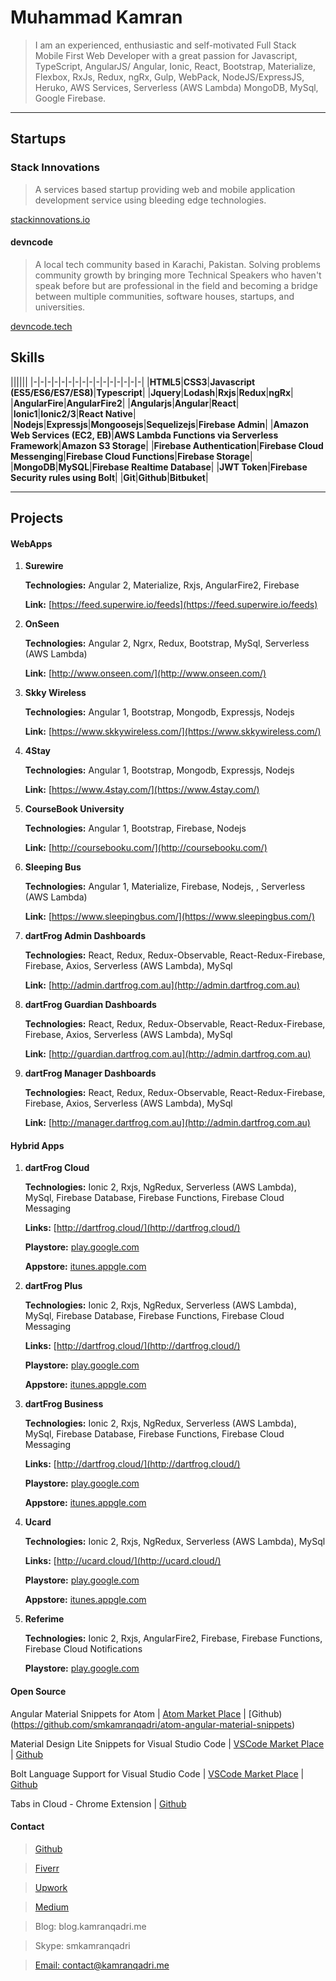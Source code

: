 # Muhammad Kamran

> I am an experienced, enthusiastic and self-motivated Full Stack Mobile First Web Developer with a great passion for Javascript, TypeScript, AngularJS/ Angular, Ionic, React, Bootstrap, Materialize, Flexbox, RxJs, Redux, ngRx, Gulp, WebPack, NodeJS/ExpressJS, Heruko, AWS Services, Serverless (AWS Lambda) MongoDB, MySql, Google Firebase.

***

## Startups

### Stack Innovations

> A services based startup providing web and mobile application development service using bleeding edge technologies.

[stackinnovations.io](stackinnovations.io)

#### devncode

 > A local tech community based in Karachi, Pakistan. Solving problems community growth by bringing more Technical Speakers who haven't speak before but are professional in the field and becoming a bridge between multiple communities, software houses, startups, and universities.

[devncode.tech](devncode.tech)

## Skills

||||||
|-|-|-|-|-|-|-|-|-|-|-|-|-|-|-|-|
|**HTML5**|**CSS3**|**Javascript (ES5/ES6/ES7/ES8)**|**Typescript**|
|**Jquery**|**Lodash**|**Rxjs**|**Redux**|**ngRx**|
|**AngularFire**|**AngularFire2**|
|**Angularjs**|**Angular**|**React**|
|**Ionic1**|**Ionic2/3**|**React Native**|
|**Nodejs**|**Expressjs**|**Mongoosejs**|**Sequelizejs**|**Firebase Admin**|
|**Amazon Web Services (EC2, EB)**|**AWS Lambda Functions via Serverless Framework**|**Amazon S3 Storage**|
|**Firebase Authentication**|**Firebase Cloud Messenging**|**Firebase Cloud Functions**|**Firebase Storage**|
|**MongoDB**|**MySQL**|**Firebase Realtime Database**|
|**JWT Token**|**Firebase Security rules using Bolt**|
|**Git**|**Github**|**Bitbuket**|

***

## Projects

#### WebApps

1. **Surewire**

    **Technologies:** Angular 2, Materialize, Rxjs, AngularFire2, Firebase

    **Link:** [https://feed.superwire.io/feeds](https://feed.superwire.io/feeds)

2. **OnSeen**
    
    **Technologies:** Angular 2, Ngrx, Redux, Bootstrap, MySql, Serverless (AWS Lambda)
    
    **Link:** [http://www.onseen.com/](http://www.onseen.com/)

3. **Skky Wireless**

    **Technologies:** Angular 1, Bootstrap, Mongodb, Expressjs, Nodejs

    **Link:** [https://www.skkywireless.com/](https://www.skkywireless.com/)

4. **4Stay**

    **Technologies:** Angular 1, Bootstrap, Mongodb, Expressjs, Nodejs
    
    **Link:** [https://www.4stay.com/](https://www.4stay.com/)

5. **CourseBook University**

    **Technologies:** Angular 1, Bootstrap, Firebase, Nodejs

    **Link:** [http://coursebooku.com/](http://coursebooku.com/)

6. **Sleeping Bus**

    **Technologies:** Angular 1, Materialize, Firebase, Nodejs, , Serverless (AWS Lambda)

    **Link:** [https://www.sleepingbus.com/](https://www.sleepingbus.com/)

7. **dartFrog Admin Dashboards**

    **Technologies:** React, Redux, Redux-Observable, React-Redux-Firebase, Firebase, Axios, Serverless (AWS Lambda), MySql

    **Link:** [http://admin.dartfrog.com.au](http://admin.dartfrog.com.au)

9. **dartFrog Guardian Dashboards**

    **Technologies:** React, Redux, Redux-Observable, React-Redux-Firebase, Firebase, Axios, Serverless (AWS Lambda), MySql

    **Link:** [http://guardian.dartfrog.com.au](http://admin.dartfrog.com.au)

10. **dartFrog Manager Dashboards**

    **Technologies:** React, Redux, Redux-Observable, React-Redux-Firebase, Firebase, Axios, Serverless (AWS Lambda), MySql

    **Link:** [http://manager.dartfrog.com.au](http://admin.dartfrog.com.au)

#### Hybrid Apps

1. **dartFrog Cloud**

    **Technologies:** Ionic 2, Rxjs, NgRedux, Serverless (AWS Lambda), MySql, Firebase Database, Firebase Functions, Firebase Cloud Messaging

    **Links:** [http://dartfrog.cloud/](http://dartfrog.cloud/)
    
    **Playstore:** [play.google.com](https://play.google.com/store/apps/details?id=cloud.dartfrog.basic)

    **Appstore:** [itunes.appgle.com](https://itunes.apple.com/us/app/dartfrog-cloud/id1201223764?ls=1&mt=8)

2. **dartFrog Plus**

    **Technologies:** Ionic 2, Rxjs, NgRedux, Serverless (AWS Lambda), MySql, Firebase Database, Firebase Functions, Firebase Cloud Messaging

    **Links:** [http://dartfrog.cloud/](http://dartfrog.cloud/)
    
    **Playstore:** [play.google.com](https://play.google.com/store/apps/details?id=cloud.dartfrog.plus)

    **Appstore:** [itunes.appgle.com](https://itunes.apple.com/us/app/dartfrog-plus/id1227101953?ls=1&mt=8)

3. **dartFrog Business**

    **Technologies:** Ionic 2, Rxjs, NgRedux, Serverless (AWS Lambda), MySql, Firebase Database, Firebase Functions, Firebase Cloud Messaging

    **Links:** [http://dartfrog.cloud/](http://dartfrog.cloud/)
    
    **Playstore:** [play.google.com](https://play.google.com/store/apps/details?id=cloud.dartfrog.business)

    **Appstore:** [itunes.appgle.com](https://itunes.apple.com/th/app/dartfrog-cloud-business-soho/id1244686179?mt=8)

4. **Ucard**

    **Technologies:** Ionic 2, Rxjs, NgRedux, Serverless (AWS Lambda), MySql

    **Links:** [http://ucard.cloud/](http://ucard.cloud/)
    
    **Playstore:** [play.google.com](https://play.google.com/store/apps/details?id=cloud.ucard.basic)

    **Appstore:** [itunes.appgle.com](https://itunes.apple.com/us/app/ucard-cloud/id1216466125?ls=1&mt=8)

5. **Referime**

    **Technologies:** Ionic 2, Rxjs, AngularFire2, Firebase, Firebase Functions, Firebase Cloud Notifications
    
    **Playstore:** [play.google.com](https://play.google.com/store/apps/details?id=com.algorithmous.referime)

#### Open Source 

  Angular Material Snippets for Atom | [Atom Market Place](https://atom.io/packages/atom-angular-material-snippets?lipi=urn%3Ali%3Apage%3Ad_flagship3_profile_view_base%3BXvukosGMSaK9Jahp8hzDKw%3D%3D) | [Github)(https://github.com/smkamranqadri/atom-angular-material-snippets)
  
  Material Design Lite Snippets for Visual Studio Code | [VSCode Market Place](https://marketplace.visualstudio.com/items?itemName=smkamranqadri.vscode-material-design-lite-snippets) | [Github](https://github.com/smkamranqadri/vscode-material-design-lite-snippets)
  
  Bolt Language Support for Visual Studio Code | [VSCode Market Place](https://marketplace.visualstudio.com/items?itemName=smkamranqadri.vscode-bolt-language) | [Github](https://github.com/smkamranqadri/vscode-bolt-language)
  
  Tabs in Cloud - Chrome Extension | [Github](https://github.com/smkamranqadri/tabs-in-cloud-chrome-extension)


#### Contact

> [Github](https://github.com/smkamranqadri)

> [Fiverr](https://www.fiverr.com/smkamranqadri)

> [Upwork](https://www.upwork.com/o/profiles/users/_~0110e972200c426be4/)

> [Medium](https://medium.com/@muhammadkamranqadri)

> Blog: blog.kamranqadri.me

> Skype: smkamranqadri

> [Email: contact@kamranqadri.me](mailto:contact@kamranqadri.me)

